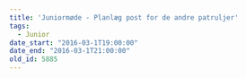 ```yaml
---
title: 'Juniormøde - Planlæg post for de andre patruljer'
tags:
  - Junior
date_start: "2016-03-1T19:00:00"
date_end: "2016-03-1T21:00:00"
old_id: 5885
---
```

